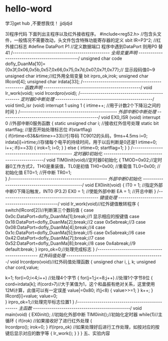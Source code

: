 # hello-word
学习get hub ,不要想我伐！
jjdjdjd

3)程序代码 
下面列出主程序以及红外接收程序。 
#include<reg52.h>    //包含头文件，一般情况不需要改动，头文件包含特殊功能寄存器的定义
sbit IR=P3^2;  //红外接口标志
#define DataPort P1 //定义数据端口 程序中遇到DataPort 则用P0 替41
/*------------------------------------------------
                全局变量声明
------------------------------------------------*/
unsigned char code dofly_DuanMa[10]={0x3f,0x06,0x5b,0x57,0x66,0x75,0x7d,0x07,0x7f,0x77};// 显示段码值0~9
unsigned char  irtime;//红外用全局变量
bit irpro_ok,irok;
unsigned char IRcord[4];
unsigned char irdata[33];
/*------------------------------------------------
                  函数声明
------------------------------------------------*/
void Ir_work(void);
void Ircordpro(void);
/*------------------------------------------------
                  定时器0中断处理
------------------------------------------------*/
void tim0_isr (void) interrupt 1 using 1
{
  irtime++;  //用于计数2个下降沿之间的时间
}
/*------------------------------------------------
                  外部中断0中断处理
------------------------------------------------*/
void EX0_ISR (void) interrupt 0 //外部中断0服务函数
{
  static unsigned char  i;             //接收红外信号处理
  static bit startflag;                //是否开始处理标志位
if(startflag)                         
   {
    if(irtime<63&&irtime>=33)//引导码 TC9012的头码，9ms+4.5ms
                        i=0;
    		irdata[i]=irtime;//存储每个电平的持续时间，用于以后判断是0还是1
    		irtime=0;
    		i++;
   			 if(i==33)
      			{
	  			 irok=1;
				 i=0;
	  			}
          }
  	 else
		{
		irtime=0;
		startflag=1;
		}
}
/*------------------------------------------------
                定时器0初始化
------------------------------------------------*/
void TIM0init(void)//定时器0初始化
{
  TMOD=0x02;//定时器0工作方式2，TH0是重装值，TL0是初值
  TH0=0x00; //重载值
  TL0=0x00; //初始化值
  ET0=1;    //开中断
  TR0=1;    
}
/*------------------------------------------------
                  外部中断0初始化
------------------------------------------------*/
void EX0init(void)
{
 IT0 = 1;   //指定外部中断0下降沿触发，INT0 (P3.2)
 EX0 = 1;   //使能外部中断
 EA = 1;    //开总中断
}
/*------------------------------------------------
                  键值处理
------------------------------------------------*/
void Ir_work(void)//红外键值散转程序
{
       switch(IRcord[2])//判断第三个数码值
	         {
			 case 0x0c:DataPort=dofly_DuanMa[1];break;//1 显示相应的按键值
			 case 0x18:DataPort=dofly_DuanMa[2];break;//2
			 case 0x5ebreak;//3
			 case 0x08:DataPort=dofly_DuanMa[4];break;//4
			 case 0x1c:DataPort=dofly_DuanMa[5];break;//5
			 case 0x5abreak;//6
			 case 0x42:DataPort=dofly_DuanMa[7];break;//7
			 case 0x52:DataPort=dofly_DuanMa[8];break;//8
			 case 0x4abreak;//9
             default:break;
			 }
		  irpro_ok=0;//处理完成标志
  }
/*------------------------------------------------
                红外码值处理
------------------------------------------------*/
void Ircordpro(void)//红外码值处理函数
{ 
  unsigned char i, j, k;
  unsigned char cord,value;

  k=1;
  for(i=0;i<4;i++)      //处理4个字节
     {
      for(j=1;j<=8;j++) //处理1个字节8位
         {
          cord=irdata[k];
          if(cord>7)//大于某值为1，这个和晶振有绝对关系，这里使用12M计算，此值可以有一定误差
             value|=0x80;
          if(j<8)
		    {
			 value>>=1;
			}
           k++;
         }
     IRcord[i]=value;
     value=0;     
     } 
	 irpro_ok=1;//处理完毕标志位置1
}
/*------------------------------------------------
                    主函数
------------------------------------------------*/
void main(void)
{
 EX0init(); //初始化外部中断
 TIM0init();//初始化定时器
   while(1)//主循环
   {
    if(irok)                        //如果接收好了进行红外处理
	  {   
	   Ircordpro();
 	   irok=0;
	  }
    if(irpro_ok)                   //如果处理好后进行工作处理，如按对应的按键后显示对应的数字等
	  {
	   Ir_work();
  	  }
   }
}
五、实验内容
